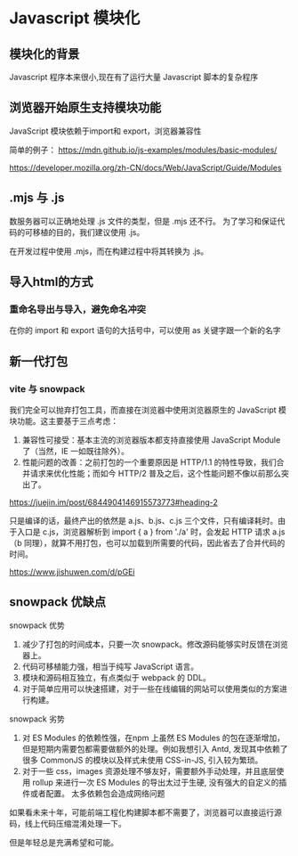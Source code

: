 # Javascript 模块化


## 模块化的背景
Javascript 程序本来很小,现在有了运行大量 Javascript 脚本的复杂程序




## 浏览器开始原生支持模块功能

JavaScript 模块依赖于import和 export，浏览器兼容性


简单的例子：
https://mdn.github.io/js-examples/modules/basic-modules/

https://developer.mozilla.org/zh-CN/docs/Web/JavaScript/Guide/Modules


## .mjs 与 .js

数服务器可以正确地处理 .js 文件的类型，但是 .mjs 还不行。
为了学习和保证代码的可移植的目的，我们建议使用 .js。

在开发过程中使用 .mjs，而在构建过程中将其转换为 .js。

## 导入html的方式

<script type="module" src="main.mjs"></script>


### 重命名导出与导入，避免命名冲突
在你的 import 和 export 语句的大括号中，可以使用 as 关键字跟一个新的名字



## 新一代打包

### vite 与 snowpack

我们完全可以抛弃打包工具，而直接在浏览器中使用浏览器原生的 JavaScript 模块功能。这主要基于三点考虑：
1. 兼容性可接受：基本主流的浏览器版本都支持直接使用 JavaScript Module 了（当然，IE 一如既往除外）。
2. 性能问题的改善：之前打包的一个重要原因是 HTTP/1.1 的特性导致，我们合并请求来优化性能；而如今 HTTP/2 普及之后，这个性能问题不像以前那么突出了。

https://juejin.im/post/6844904146915573773#heading-2

只是编译的话，最终产出的依然是 a.js、b.js、c.js 三个文件，只有编译耗时。由于入口是 c.js，浏览器解析到 import { a } from './a' 时，会发起 HTTP 请求 a.js （b 同理），就算不用打包，也可以加载到所需要的代码，因此省去了合并代码的时间。


https://www.jishuwen.com/d/pGEi

## snowpack 优缺点

snowpack 优势

1. 减少了打包的时间成本，只要一次 snowpack。修改源码能够实时反馈在浏览器上。
2. 代码可移植能力强，相当于纯写 JavaScript 语言。
3. 模块和源码相互独立，有点类似于 webpack 的 DDL。
4. 对于简单应用可以快速搭建，对于一些在线编辑的网站可以使用类似的方案进行构建。

snowpack 劣势

1. 对 ES Modules 的依赖性强，在npm 上虽然 ES Modules 的包在逐渐增加，但是短期内需要包都需要做额外的处理。例如我想引入 Antd, 发现其中依赖了很多 CommonJS 的模块以及样式未使用 CSS-in-JS, 引入较为繁琐。
2. 对于一些 css，images 资源处理不够友好，需要额外手动处理，并且底层使用 rollup 来进行一次 ES Modules 的导出太过于生硬, 没有强大的自定义的插件或者配置。
太多依赖包会造成网络问题  

如果看未来十年，可能前端工程化构建脚本都不需要了，浏览器可以直接运行源码，线上代码压缩混淆处理一下。


但是年轻总是充满希望和可能。 


